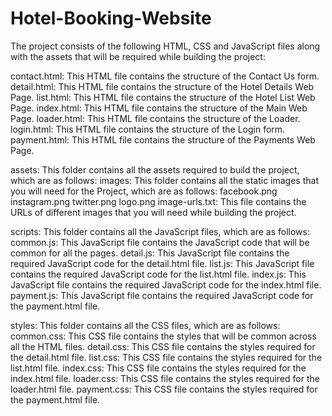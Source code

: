 # Hotel-Booking-Website

The project consists of the following HTML, CSS and JavaScript files along with the assets that will be required while building the project:

 

contact.html: This HTML file contains the structure of the Contact Us form.
detail.html: This HTML file contains the structure of the Hotel Details Web Page.
list.html: This HTML file contains the structure of the Hotel List Web Page.
index.html: This HTML file contains the structure of the Main Web Page.
loader.html: This HTML file contains the structure of the Loader.
login.html: This HTML file contains the structure of the Login form.
payment.html: This HTML file contains the structure of the Payments Web Page.
 

assets: This folder contains all the assets required to build the project, which are as follows:
images: This folder contains all the static images that you will need for the Project, which are as follows:
facebook.png
instagram.png
twitter.png
logo.png
image-urls.txt: This file contains the URLs of different images that you will need while building the project.
 

scripts: This folder contains all the JavaScript files, which are as follows:
common.js: This JavaScript file contains the JavaScript code that will be common for all the pages.
detail.js: This JavaScript file contains the required JavaScript code for the detail.html file.
list.js: This JavaScript file contains the required JavaScript code for the list.html file.
index.js: This JavaScript file contains the required JavaScript code for the index.html file.
payment.js: This JavaScript file contains the required JavaScript code for the payment.html file.
 

styles: This folder contains all the CSS files, which are as follows:
common.css: This CSS file contains the styles that will be common across all the HTML files.
detail.css: This CSS file contains the styles required for the detail.html file.
list.css: This CSS file contains the styles required for the list.html file.
index.css: This CSS file contains the styles required for the index.html file.
loader.css: This CSS file contains the styles required for the loader.html file.
payment.css: This CSS file contains the styles required for the payment.html file.

